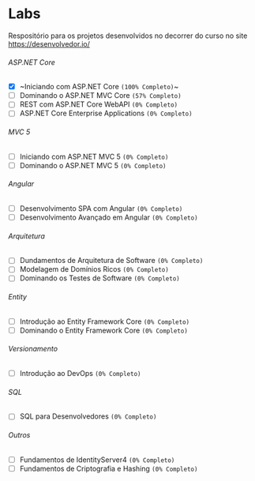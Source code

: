 # Labs
 Respositório para os projetos desenvolvidos no decorrer do curso no site https://desenvolvedor.io/

###### ASP.NET Core
- [x] ~Iniciando com ASP.NET Core `(100% Completo)`~
- [ ] Dominando o ASP.NET MVC Core `(57% Completo)`
- [ ] REST com ASP.NET Core WebAPI `(0% Completo)`
- [ ] ASP.NET Core Enterprise Applications `(0% Completo)`

###### MVC 5
- [ ] Iniciando com ASP.NET MVC 5 `(0% Completo)`
- [ ] Dominando o ASP.NET MVC 5 `(0% Completo)`

###### Angular
- [ ] Desenvolvimento SPA com Angular `(0% Completo)`
- [ ] Desenvolvimento Avançado em Angular `(0% Completo)`

###### Arquitetura
- [ ] Dundamentos de Arquitetura de Software `(0% Completo)`
- [ ] Modelagem de Domínios Ricos `(0% Completo)`
- [ ] Dominando os Testes de Software `(0% Completo)`

###### Entity
- [ ] Introdução ao Entity Framework Core `(0% Completo)`
- [ ] Dominando o Entity Framework Core `(0% Completo)`

###### Versionamento
- [ ] Introdução ao DevOps `(0% Completo)`

###### SQL
- [ ] SQL para Desenvolvedores `(0% Completo)`

###### Outros
- [ ] Fundamentos de IdentityServer4 `(0% Completo)`
- [ ] Fundamentos de Criptografia e Hashing `(0% Completo)`
